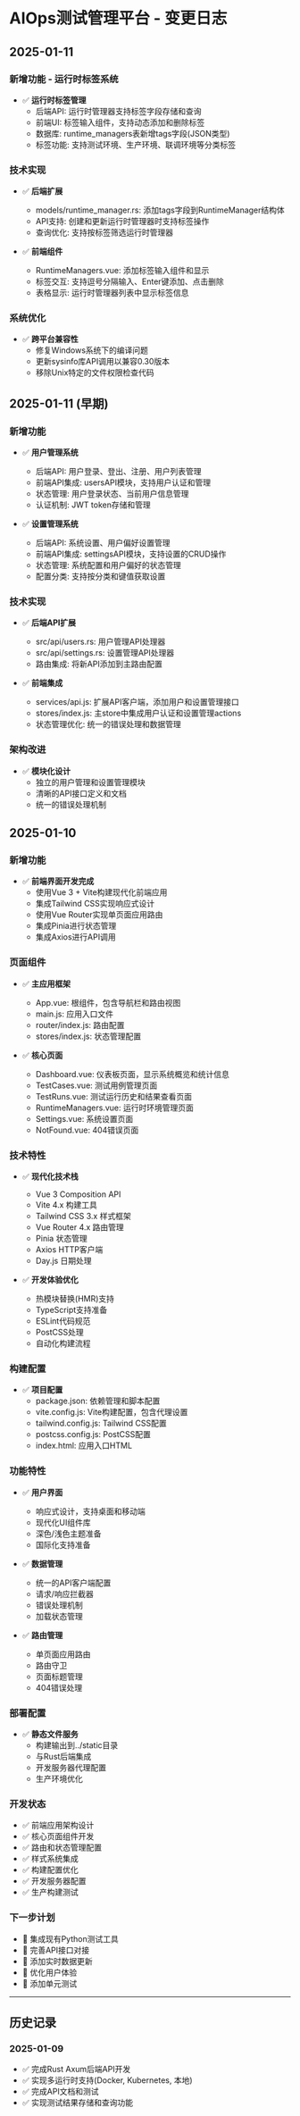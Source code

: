 # AIOps测试管理平台 - 变更日志

## 2025-01-11

### 新增功能 - 运行时标签系统
- ✅ **运行时标签管理**
  - 后端API: 运行时管理器支持标签字段存储和查询
  - 前端UI: 标签输入组件，支持动态添加和删除标签
  - 数据库: runtime_managers表新增tags字段(JSON类型)
  - 标签功能: 支持测试环境、生产环境、联调环境等分类标签

### 技术实现
- ✅ **后端扩展**
  - models/runtime_manager.rs: 添加tags字段到RuntimeManager结构体
  - API支持: 创建和更新运行时管理器时支持标签操作
  - 查询优化: 支持按标签筛选运行时管理器

- ✅ **前端组件**
  - RuntimeManagers.vue: 添加标签输入组件和显示
  - 标签交互: 支持逗号分隔输入、Enter键添加、点击删除
  - 表格显示: 运行时管理器列表中显示标签信息

### 系统优化
- ✅ **跨平台兼容性**
  - 修复Windows系统下的编译问题
  - 更新sysinfo库API调用以兼容0.30版本
  - 移除Unix特定的文件权限检查代码

## 2025-01-11 (早期)

### 新增功能
- ✅ **用户管理系统**
  - 后端API: 用户登录、登出、注册、用户列表管理
  - 前端API集成: usersAPI模块，支持用户认证和管理
  - 状态管理: 用户登录状态、当前用户信息管理
  - 认证机制: JWT token存储和管理

- ✅ **设置管理系统**
  - 后端API: 系统设置、用户偏好设置管理
  - 前端API集成: settingsAPI模块，支持设置的CRUD操作
  - 状态管理: 系统配置和用户偏好的状态管理
  - 配置分类: 支持按分类和键值获取设置

### 技术实现
- ✅ **后端API扩展**
  - src/api/users.rs: 用户管理API处理器
  - src/api/settings.rs: 设置管理API处理器
  - 路由集成: 将新API添加到主路由配置

- ✅ **前端集成**
  - services/api.js: 扩展API客户端，添加用户和设置管理接口
  - stores/index.js: 主store中集成用户认证和设置管理actions
  - 状态管理优化: 统一的错误处理和数据管理

### 架构改进
- ✅ **模块化设计**
  - 独立的用户管理和设置管理模块
  - 清晰的API接口定义和文档
  - 统一的错误处理机制

## 2025-01-10

### 新增功能
- ✅ **前端界面开发完成**
  - 使用Vue 3 + Vite构建现代化前端应用
  - 集成Tailwind CSS实现响应式设计
  - 使用Vue Router实现单页面应用路由
  - 集成Pinia进行状态管理
  - 集成Axios进行API调用

### 页面组件
- ✅ **主应用框架**
  - App.vue: 根组件，包含导航栏和路由视图
  - main.js: 应用入口文件
  - router/index.js: 路由配置
  - stores/index.js: 状态管理配置

- ✅ **核心页面**
  - Dashboard.vue: 仪表板页面，显示系统概览和统计信息
  - TestCases.vue: 测试用例管理页面
  - TestRuns.vue: 测试运行历史和结果查看页面
  - RuntimeManagers.vue: 运行时环境管理页面
  - Settings.vue: 系统设置页面
  - NotFound.vue: 404错误页面

### 技术特性
- ✅ **现代化技术栈**
  - Vue 3 Composition API
  - Vite 4.x 构建工具
  - Tailwind CSS 3.x 样式框架
  - Vue Router 4.x 路由管理
  - Pinia 状态管理
  - Axios HTTP客户端
  - Day.js 日期处理

- ✅ **开发体验优化**
  - 热模块替换(HMR)支持
  - TypeScript支持准备
  - ESLint代码规范
  - PostCSS处理
  - 自动化构建流程

### 构建配置
- ✅ **项目配置**
  - package.json: 依赖管理和脚本配置
  - vite.config.js: Vite构建配置，包含代理设置
  - tailwind.config.js: Tailwind CSS配置
  - postcss.config.js: PostCSS配置
  - index.html: 应用入口HTML

### 功能特性
- ✅ **用户界面**
  - 响应式设计，支持桌面和移动端
  - 现代化UI组件库
  - 深色/浅色主题准备
  - 国际化支持准备

- ✅ **数据管理**
  - 统一的API客户端配置
  - 请求/响应拦截器
  - 错误处理机制
  - 加载状态管理

- ✅ **路由管理**
  - 单页面应用路由
  - 路由守卫
  - 页面标题管理
  - 404错误处理

### 部署配置
- ✅ **静态文件服务**
  - 构建输出到../static目录
  - 与Rust后端集成
  - 开发服务器代理配置
  - 生产环境优化

### 开发状态
- ✅ 前端应用架构设计
- ✅ 核心页面组件开发
- ✅ 路由和状态管理配置
- ✅ 样式系统集成
- ✅ 构建配置优化
- ✅ 开发服务器配置
- ✅ 生产构建测试

### 下一步计划
- 🔄 集成现有Python测试工具
- 🔄 完善API接口对接
- 🔄 添加实时数据更新
- 🔄 优化用户体验
- 🔄 添加单元测试

---

## 历史记录

### 2025-01-09
- ✅ 完成Rust Axum后端API开发
- ✅ 实现多运行时支持(Docker, Kubernetes, 本地)
- ✅ 完成API文档和测试
- ✅ 实现测试结果存储和查询功能